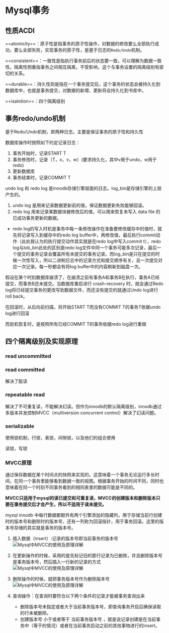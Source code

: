 # Mysql事务

## 性质ACDI

==atomicity==：原子性是指事务的原子性操作，对数据的修改要么全部执行成功，要么全部失败，实现事务的原子性，是基于日志的`Redo/Undo`机制。

==consistent==：一致性是指执行事务前后的状态要一致，可以理解为数据一致性。隔离性侧重指事务之间相互隔离，不受影响，这个与事务设置的隔离级别有密切的关系。

==durable==：持久性则是指在一个事务提交后，这个事务的状态会被持久化到数据库中，也就是事务提交，对数据的新增、更新将会持久化到书库中。

==isalotion==：四个隔离级别

## 事务redo/undo机制

基于Redo/Undo机制，即两种日志。主要是保证事务的原子性和持久性

数据库操作时按照如下约定记录日志：

1. 事务开始时，记录START T
2. 事务修改时，记录（T，x，v，w）(要求持久化，其中v用于undo，w用于redo)  
3. 更新数据库
4. 事务结束时，记录COMMIT T



undo log 和 redo log 是innodb存储引擎层面的日志。log_bin是存储引擎的上层产生的。

1. undo log 是用来记录数据更新前的值，保证数据更新失败能够回滚。
2. redo log 用来记录某数据块被修改后的值，可以用来恢复未写入 data file 的已成功事务更新的数据。



- redo log的写入时机是事务中每一条修改操作在准备要修改缓存中的值时，就先将记录写入到缓存中的redo log buffer中，再修改值，最后执行commit动作（此处我认为的执行提交动作其实就是在redo log中写入commit t），redo log与lob_bin此处的区别是redo log文件中同一个事务可能多次记录，最后一个提交的事务记录会覆盖所有未提交的事务记录。而log_bin是只在提交的时候一次性写入，所以二进制日志中的记录方式和提交顺序有关，且一次提交对应一次记录。每一秒都会有将log buffer中的内容刷新到磁盘一次。



假设在某个时刻数据库崩溃了，在崩溃之前有事务A和事务B在执行，事务A已经提交，而事务B还未提交。当数据库重启进行 crash-recovery 时，就会通过Redo log将已经提交事务的更改写到数据文件，而还没有提交的就通过Undo log进行roll back。



在回滚时，从后向前扫描，将开始START T而没有COMMIT T的事务T依据undo log进行回滚

而宕机恢复时，是按照所有已经COMMIT T的事务依据redo log进行重做



## 四个隔离级别及实现原理

### read uncommitted

### read committed

解决了脏读

### repeatable read

解决了不可重复读，不能解决幻读。但作为innodb的默认隔离级别，innodb通过多版本并发控制MVCC（multiversion concurrent control）解决了幻读问题。

### serializable

使用锁机制，行锁，表锁，间隙锁，以及他们的组合使用

读锁，写锁

### MVCC原理

通过保存数据在某个时间点的快照来实现的。这意味着一个事务无论运行多长时间，在同一个事务里能够看到数据一致的视图。根据事务开始的时间不同，同时也意味着在同一个时刻不同事务看到的相同表里的数据可能是不同的。

**MVCC只适用于mysql的读已提交和可重复读，MVCC的创建版本和删除版本只要在事务提交后才会产生，所以不适用于读未提交。**

mysql innodb 中每行数据都额外有两个引擎添加的隐藏列，用于存储当前行创建时的版本号和删除时的版本号，还有一列称为回滚指针，用于事务回滚。这里的版本号存储的其实就是事务的版本号。

1. 插入数据（insert）:记录的版本号即当前事务的版本号![Mysql中MVCC的使用及原理详解](https://imgconvert.csdnimg.cn/aHR0cDovL3A5OC5wc3RhdHAuY29tL2xhcmdlL3BnYy1pbWFnZS8xNTM2Mjg2MzkyMDExMzMyZGM3OTk4MA?x-oss-process=image/format,png)

2. 在更新操作的时候，采用的是先标记旧的那行记录为已删除，并且删除版本号是事务版本号，然后插入一行新的记录的方式![Mysql中MVCC的使用及原理详解](https://imgconvert.csdnimg.cn/aHR0cDovL3A5OC5wc3RhdHAuY29tL2xhcmdlL3BnYy1pbWFnZS8xNTM2Mjg2NDc5MDI2MmE4NTg5NmU1NQ?x-oss-process=image/format,png)

3. 删除操作的时候，就把事务版本号作为删除版本号![Mysql中MVCC的使用及原理详解](https://imgconvert.csdnimg.cn/aHR0cDovL3A5LnBzdGF0cC5jb20vbGFyZ2UvcGdjLWltYWdlLzE1MzYyODY1MzI0MTUwZGZiYzdiZjY2?x-oss-process=image/format,png)

4. 查询操作：在查询时要符合以下两个条件的记录才能被事务查询出来
   - 删除版本号未指定或者大于当前事务版本号，即查询事务开启后确保读取的行未被删除。
   - 创建版本号 小于或者等于 当前事务版本号 ，就是说记录创建是在当前事务中（等于的情况）或者在当前事务启动之前的其他事物进行的insert。